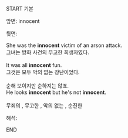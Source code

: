 START
기본

앞면:
innocent


뒷면:
<div>She was the <strong>innocent</strong> victim of an arson attack. </div><div><div>그녀는 방화 사건의 무고한 희생자였다.</div></div><div><br></div><div><div>It was all <strong>innocent</strong> fun. </div><div><div>그것은 모두 악의 없는 장난이었다.</div></div></div><div><br></div><div><div><div><span>순해 보이지만 순하지는 않죠.</span></div></div><div><div><span>He looks <strong>innocent</strong> but he's not <strong>innocent</strong>.</span></div></div></div><div><span><br></span></div><div><span>무죄의 , 무고한 , </span><span>악의 없는</span><span> , 순진한</span></div>


해석:
<!--ID: 1746614454115-->
END
